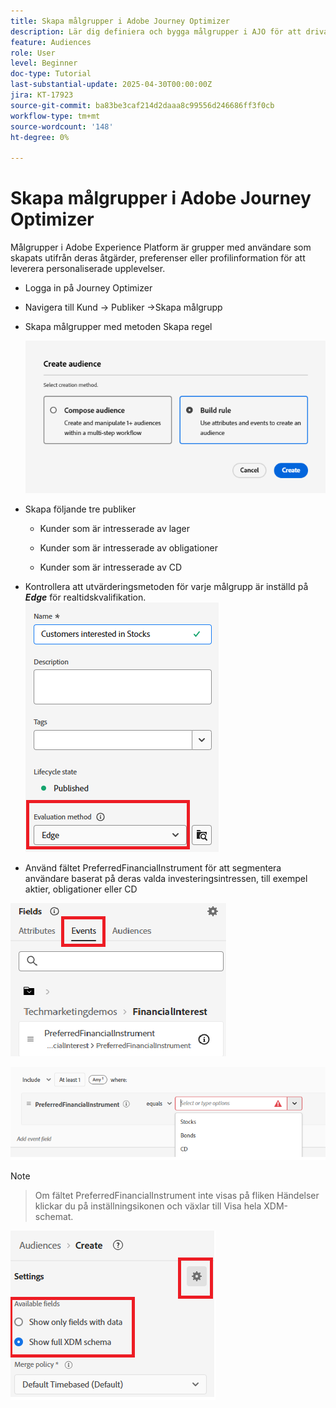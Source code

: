 ```yaml
---
title: Skapa målgrupper i Adobe Journey Optimizer
description: Lär dig definiera och bygga målgrupper i AJO för att driva personaliserade kundresor och beslutsfattande i realtid
feature: Audiences
role: User
level: Beginner
doc-type: Tutorial
last-substantial-update: 2025-04-30T00:00:00Z
jira: KT-17923
source-git-commit: ba83be3caf214d2daaa8c99556d246686ff3f0cb
workflow-type: tm+mt
source-wordcount: '148'
ht-degree: 0%

---
```


# Skapa målgrupper i Adobe Journey Optimizer


Målgrupper i Adobe Experience Platform är grupper med användare som skapats utifrån deras åtgärder, preferenser eller profilinformation för att leverera personaliserade upplevelser.

* Logga in på Journey Optimizer
* Navigera till Kund -> Publiker ->Skapa målgrupp
* Skapa målgrupper med metoden Skapa regel

  ![publik](assets/rule-based-audience.png)

* Skapa följande tre publiker

   * Kunder som är intresserade av lager

   * Kunder som är intresserade av obligationer

   * Kunder som är intresserade av CD


* Kontrollera att utvärderingsmetoden för varje målgrupp är inställd på _**Edge**_ för realtidskvalifikation.
  ![målgrupp](assets/audience-edge.png)

* Använd fältet PreferredFinancialInstrument för att segmentera användare baserat på deras valda investeringsintressen, till exempel aktier, obligationer eller CD

![event](assets/event-attribute.png)

![PreferredFinancialInstrument](assets/stock-customers.png)




>[!NOTE]
>
>>Om fältet PreferredFinancialInstrument inte visas på fliken Händelser klickar du på inställningsikonen och växlar till Visa hela XDM-schemat.



![toggle-full-xdm-schema](assets/show-custom-fields.png)


